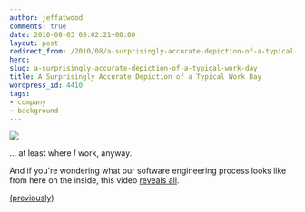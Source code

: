 ```yaml
---
author: jeffatwood
comments: true
date: 2010-08-03 08:02:21+00:00
layout: post
redirect_from: /2010/08/a-surprisingly-accurate-depiction-of-a-typical-work-day
hero: 
slug: a-surprisingly-accurate-depiction-of-a-typical-work-day
title: A Surprisingly Accurate Depiction of a Typical Work Day
wordpress_id: 4410
tags:
- company
- background
---
```



[![](https://i.stack.imgur.com/fnIol.png)](http://jollyjack.deviantart.com/art/Unicorns-make-happies-172917505)



… at least where _I_ work, anyway.



And if you're wondering what our software engineering process looks like from here on the inside, this video [reveals all](http://www.youtube.com/watch?v=08xQLGWTSag).







[(previously)](http://blog.stackoverflow.com/2009/01/the-stack-overflow-development-process/)

